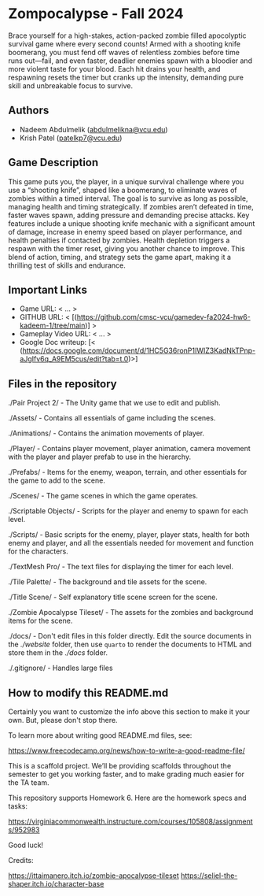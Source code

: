 # Zompocalypse - Fall 2024
Brace yourself for a high-stakes, action-packed zombie filled apocolyptic survival game where every second counts! Armed with a shooting knife boomerang, you must fend off waves of relentless zombies before time runs out—fail, and even faster, deadlier enemies spawn with a bloodier and more violent taste for your blood. Each hit drains your health, and respawning resets the timer but cranks up the intensity, demanding pure skill and unbreakable focus to survive.

## Authors

- Nadeem Abdulmelik (abdulmelikna@vcu.edu)
- Krish Patel (patelkp7@vcu.edu)

## Game Description
This game puts you, the player, in a unique survival challenge where you use a “shooting knife”, shaped like a boomerang, to eliminate waves of zombies within a timed interval. The goal is to survive as long as possible, managing health and timing strategically. If zombies aren’t defeated in time, faster waves spawn, adding pressure and demanding precise attacks. Key features include a unique shooting knife mechanic with a significant amount of damage, increase in enemy speed based on player performance, and health penalties if contacted by zombies. Health depletion triggers a respawn with the timer reset, giving you another chance to improve. This blend of action, timing, and strategy sets the game apart, making it a thrilling test of skills and endurance.

## Important Links

- Game URL: < ... >
- GITHUB URL: < [(https://github.com/cmsc-vcu/gamedev-fa2024-hw6-kadeem-1/tree/main)] >
- Gameplay Video URL: < ... >
- Google Doc writeup: [< (https://docs.google.com/document/d/1HC5G36ronP1IWIZ3KadNkTPnp-aJgIfv6q_A9EM5cus/edit?tab=t.0)>]

## Files in the repository

./Pair Project 2/ - The Unity game that we use to edit and publish.

./Assets/ - Contains all essentials of game including the scenes.

./Animations/ - Contains the animation movements of player.

./Player/ - Contains player movement, player animation, camera movement with the player and player prefab to use in the hierarchy.

./Prefabs/ - Items for the enemy, weapon, terrain, and other essentials for the game to add to the scene.

./Scenes/ - The game scenes in which the game operates.

./Scriptable Objects/ - Scripts for the player and enemy to spawn for each level.

./Scripts/ - Basic scripts for the enemy, player, player stats, health for both enemy and player, and all the essentials needed for movement and function for the characters.

./TextMesh Pro/ - The text files for displaying the timer for each level.

./Tile Palette/ - The background and tile assets for the scene.

./Title Scene/ - Self explanatory title scene screen for the scene.

./Zombie Apocalypse Tileset/ - The assets for the zombies and background items for the scene.

./docs/ - Don't edit files in this folder directly.  Edit the source documents in the *./website* folder, then use `quarto` to render the documents to HTML and store them in the *./docs* folder.

./.gitignore/ - Handles large files 


## How to modify this README.md

Certainly you want to customize the info above this section to make it your own. But, please don't stop there.

To learn more about writing good README.md files, see:

<https://www.freecodecamp.org/news/how-to-write-a-good-readme-file/>

This is a scaffold project. We’ll be providing scaffolds throughout the
semester to get you working faster, and to make grading much easier for
the TA team.

This repository supports Homework 6. Here are the homework specs and
tasks:

<https://virginiacommonwealth.instructure.com/courses/105808/assignments/952983>

Good luck!

Credits: 

https://ittaimanero.itch.io/zombie-apocalypse-tileset 
https://seliel-the-shaper.itch.io/character-base


